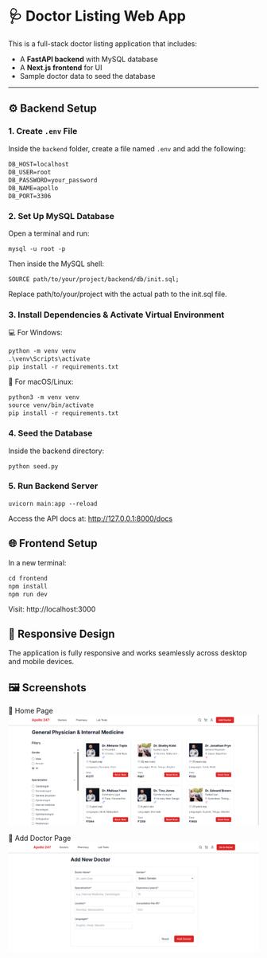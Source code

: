# 🩺 Doctor Listing Web App

This is a full-stack doctor listing application that includes:
- A **FastAPI backend** with MySQL database
- A **Next.js frontend** for UI
- Sample doctor data to seed the database

---

## ⚙️ Backend Setup

### 1. Create `.env` File

Inside the `backend` folder, create a file named `.env` and add the following:

```env
DB_HOST=localhost
DB_USER=root
DB_PASSWORD=your_password
DB_NAME=apollo
DB_PORT=3306
```
### 2. Set Up MySQL Database

Open a terminal and run:
```
mysql -u root -p
```
Then inside the MySQL shell:
```
SOURCE path/to/your/project/backend/db/init.sql;
```
Replace path/to/your/project with the actual path to the init.sql file.

### 3. Install Dependencies & Activate Virtual Environment
💻 For Windows:
```
python -m venv venv
.\venv\Scripts\activate
pip install -r requirements.txt
```
🍎 For macOS/Linux:
```
python3 -m venv venv
source venv/bin/activate
pip install -r requirements.txt
```
### 4. Seed the Database
Inside the backend directory:
```
python seed.py
```

### 5. Run Backend Server
```
uvicorn main:app --reload
```
Access the API docs at: http://127.0.0.1:8000/docs

## 🌐 Frontend Setup
In a new terminal:
```
cd frontend
npm install
npm run dev
```
Visit: http://localhost:3000

## 📱 Responsive Design
The application is fully responsive and works seamlessly across desktop and mobile devices.

## 🖼️ Screenshots
🔹 Home Page
![Homepage](/home_page.png)

🔹 Add Doctor Page
![Add Doctor](/add_doctor.png)

